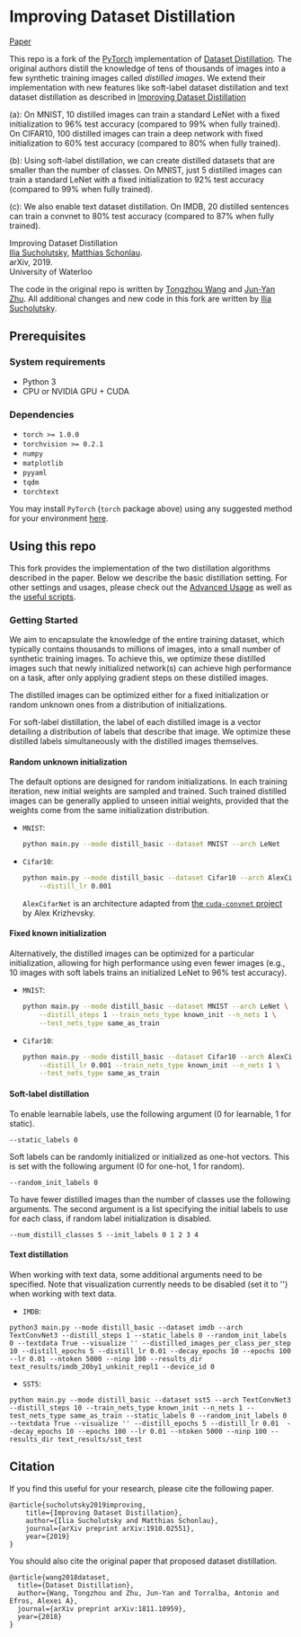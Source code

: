 # Improving Dataset Distillation

<!-- <p align="center"><img src='docs/teaser.png' width=800></p> -->

[Paper](https://arxiv.org/abs/1910.02551)


This repo is a fork of the [PyTorch](https://pytorch.org) implementation of [Dataset Distillation](https://ssnl.github.io/dataset_distillation). The original authors distill the knowledge of tens of thousands of images into a few synthetic training images called *distilled images*. We extend their implementation with new features like soft-label dataset distillation and text dataset distillation as described in [Improving Dataset Distillation](https://arxiv.org/abs/1910.02551)

(a): On MNIST, 10 distilled images can train a standard LeNet with a fixed initialization to 96% test accuracy (compared to 99% when fully trained).
On CIFAR10, 100 distilled images can train a deep network with fixed initialization to 60% test accuracy (compared to 80% when fully trained).

(b): Using soft-label distillation, we can create distilled datasets that are smaller than the number of classes. On MNIST, just 5 distilled images can train a standard LeNet with a fixed initialization to 92% test accuracy (compared to 99% when fully trained).

(c): We also enable text dataset distillation. On IMDB, 20 distilled sentences can train a convnet to 80% test accuracy (compared to 87% when fully trained).



Improving Dataset Distillation<br>
[Ilia Sucholutsky](https://ilia10000.github.io/), [Matthias Schonlau](https://www.schonlau.net).<br>
arXiv, 2019.<br>
University of Waterloo

The code in the original repo is written by [Tongzhou Wang](https://ssnl.github.io/) and [Jun-Yan Zhu](https://github.com/junyanz). All additional changes and new code in this fork are written by [Ilia Sucholutsky](https://ilia10000.github.io/).

## Prerequisites

### System requirements
- Python 3
- CPU or NVIDIA GPU + CUDA

### Dependencies
- ``torch >= 1.0.0``
- ``torchvision >= 0.2.1``
- ``numpy``
- ``matplotlib``
- ``pyyaml``
- ``tqdm``
- ``torchtext``

You may install `PyTorch` (`torch` package above) using any suggested method for your environment [here](https://pytorch.org/get-started/locally/).

## Using this repo

This fork provides the implementation of the two distillation algorithms described in the paper. Below we describe the basic distillation setting. For other settings and usages, please check out the [Advanced Usage](docs/advanced.md) as well as the [useful scripts](docs/scripts.txt). 

### Getting Started

We aim to encapsulate the knowledge of the entire training dataset, which typically contains thousands to millions of images, into a small number of synthetic training images. To achieve this, we optimize these distilled images such that newly initialized network(s) can achieve high performance on a task, after only applying gradient steps on these distilled images.

The distilled images can be optimized either for a  fixed initialization or random unknown ones from a distribution of initializations.

For soft-label distillation, the label of each distilled image is a vector detailing a distribution of labels that describe that image. We optimize these distilled labels simultaneously with the distilled images themselves.

#### Random unknown initialization

The default options are designed for random initializations. In each training iteration, new initial weights are sampled and trained. Such trained distilled images can be generally applied to unseen initial weights, provided that the weights come from the same initialization distribution.

+ `MNIST`:

    ```sh
    python main.py --mode distill_basic --dataset MNIST --arch LeNet
    ```

+ `Cifar10`:

    ```sh
    python main.py --mode distill_basic --dataset Cifar10 --arch AlexCifarNet \
        --distill_lr 0.001
    ```

    `AlexCifarNet` is an architecture adapted from [the `cuda-convnet` project](https://code.google.com/p/cuda-convnet2/) by Alex Krizhevsky.

#### Fixed known initialization

Alternatively, the distilled images can be optimized for a particular initialization, allowing for high performance using even fewer images (e.g., 10 images with soft labels trains an initialized LeNet to 96% test accuracy).

+ `MNIST`:

    ```sh
    python main.py --mode distill_basic --dataset MNIST --arch LeNet \
        --distill_steps 1 --train_nets_type known_init --n_nets 1 \
        --test_nets_type same_as_train
    ```

+ `Cifar10`:

    ```sh
    python main.py --mode distill_basic --dataset Cifar10 --arch AlexCifarNet \
        --distill_lr 0.001 --train_nets_type known_init --n_nets 1 \
        --test_nets_type same_as_train
    ```
#### Soft-label distillation

To enable learnable labels, use the following argument (0 for learnable, 1 for static).
```
--static_labels 0 
```
Soft labels can be randomly initialized or initialized as one-hot vectors. This is set with the following argument (0 for one-hot, 1 for random).
```
--random_init_labels 0
```
To have fewer distilled images than the number of classes use the following arguments. The second argument is a list specifying the initial labels to use for each class, if random label initialization is disabled. 
```
--num_distill_classes 5 --init_labels 0 1 2 3 4
```
#### Text distillation
When working with text data, some additional arguments need to be specified. Note that visualization currently needs to be disabled (set it to '') when working with text data. 

+ `IMDB`:
```
python3 main.py --mode distill_basic --dataset imdb --arch TextConvNet3 --distill_steps 1 --static_labels 0 --random_init_labels 0 --textdata True --visualize '' --distilled_images_per_class_per_step 10 --distill_epochs 5 --distill_lr 0.01 --decay_epochs 10 --epochs 100 --lr 0.01 --ntoken 5000 --ninp 100 --results_dir text_results/imdb_20by1_unkinit_repl1 --device_id 0
```
+ `SST5`:
```
python main.py --mode distill_basic --dataset sst5 --arch TextConvNet3 --distill_steps 10 --train_nets_type known_init --n_nets 1 --test_nets_type same_as_train --static_labels 0 --random_init_labels 0 --textdata True --visualize '' --distill_epochs 5 --distill_lr 0.01  --decay_epochs 10 --epochs 100 --lr 0.01 --ntoken 5000 --ninp 100 --results_dir text_results/sst_test
```

## Citation

If you find this useful for your research, please cite the following paper.
```
@article{sucholutsky2019improving,
    title={Improving Dataset Distillation},
    author={Ilia Sucholutsky and Matthias Schonlau},
    journal={arXiv preprint arXiv:1910.02551},
    year={2019}
}
```
You should also cite the original paper that proposed dataset distillation.
```
@article{wang2018dataset,
  title={Dataset Distillation},
  author={Wang, Tongzhou and Zhu, Jun-Yan and Torralba, Antonio and Efros, Alexei A},
  journal={arXiv preprint arXiv:1811.10959},
  year={2018}
}
```


